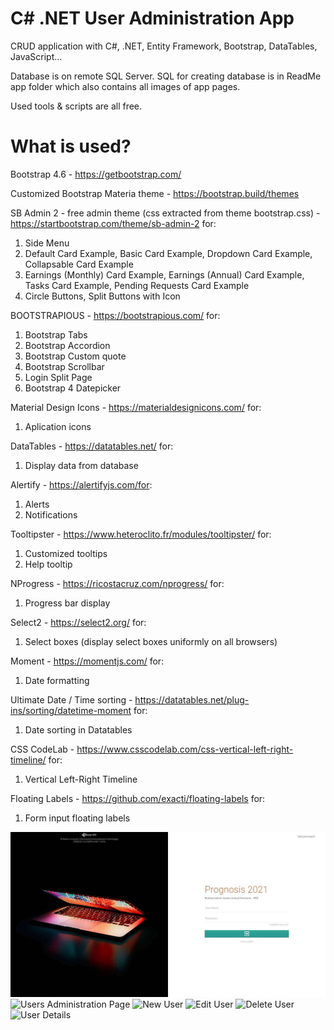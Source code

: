 # C# .NET User Administration App

CRUD application with C#, .NET, Entity Framework, Bootstrap, DataTables, JavaScript... 

Database is on remote SQL Server. SQL for creating database is in ReadMe app folder which also contains all images of app pages.

Used tools & scripts are all free.

# What is used?

Bootstrap 4.6 - https://getbootstrap.com/

Customized Bootstrap Materia theme - https://bootstrap.build/themes

SB Admin 2 - free admin theme (css extracted from theme bootstrap.css) - https://startbootstrap.com/theme/sb-admin-2 for:
1. Side Menu 
2. Default Card Example, Basic Card Example, Dropdown Card Example, Collapsable Card Example
3. Earnings (Monthly) Card Example, Earnings (Annual) Card Example, Tasks Card Example, Pending Requests Card Example
4. Circle Buttons, Split Buttons with Icon

BOOTSTRAPIOUS - https://bootstrapious.com/ for:  
1. Bootstrap Tabs  
2. Bootstrap Accordion  
3. Bootstrap Custom quote  
4. Bootstrap Scrollbar  
5. Login Split Page  
6. Bootstrap 4 Datepicker  

Material Design Icons - https://materialdesignicons.com/ for:  
1. Aplication icons

DataTables - https://datatables.net/ for:  
1. Display data from database

Alertify - https://alertifyjs.com/for:  
1. Alerts
2. Notifications

Tooltipster - https://www.heteroclito.fr/modules/tooltipster/ for:  
1. Customized tooltips
2. Help tooltip

NProgress - https://ricostacruz.com/nprogress/ for:  
1. Progress bar display

Select2 - https://select2.org/ for:  
1. Select boxes (display select boxes uniformly on all browsers)

Moment - https://momentjs.com/ for:  
1. Date formatting

Ultimate Date / Time sorting - https://datatables.net/plug-ins/sorting/datetime-moment for:  
1. Date sorting in Datatables
			
CSS CodeLab - https://www.csscodelab.com/css-vertical-left-right-timeline/ for:  
1. Vertical Left-Right Timeline

Floating Labels - https://github.com/exacti/floating-labels for:  
1. Form input floating labels

![Login Page](/NES/ReadMe/Images/Login.jpg)
![Users Administration Page](/ReadMe/Images/UsersAdministration.jpg)
![New User](/ReadMe/Images/NewUser.jpg)
![Edit User](/ReadMe/Images/EditUser.jpg)
![Delete User](/ReadMe/Images/DeleteUser.jpg)
![User Details](/ReadMe/Images/UserDetails.jpg)
